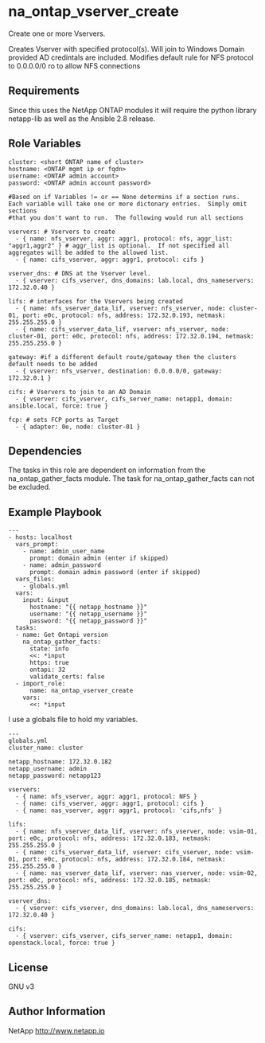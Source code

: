 na_ontap_vserver_create
=========

Create one or more Vservers.

Creates Vserver with specified protocol(s).  Will join to Windows Domain provided AD credintals are included.
Modifies default rule for NFS protocol to 0.0.0.0/0 ro to allow NFS connections

Requirements
------------

Since this uses the NetApp ONTAP modules it will require the python library netapp-lib as well as the Ansible 2.8 release.

Role Variables
--------------
```
cluster: <short ONTAP name of cluster>
hostname: <ONTAP mgmt ip or fqdn>
username: <ONTAP admin account>
password: <ONTAP admin account password>

#Based on if Variables != or == None determins if a section runs.  Each variable will take one or more dictonary entries.  Simply omit sections
#that you don't want to run.  The following would run all sections

vservers: # Vservers to create
  - { name: nfs_vserver, aggr: aggr1, protocol: nfs, aggr_list: "aggr1,aggr2" } # aggr_list is optional.  If not specified all aggregates will be added to the allowed list.
  - { name: cifs_vserver, aggr: aggr1, protocol: cifs }

vserver_dns: # DNS at the Vserver level.
  - { vserver: cifs_vserver, dns_domains: lab.local, dns_nameservers: 172.32.0.40 }

lifs: # interfaces for the Vservers being created
  - { name: nfs_vserver_data_lif, vserver: nfs_vserver, node: cluster-01, port: e0c, protocol: nfs, address: 172.32.0.193, netmask: 255.255.255.0 }
  - { name: cifs_vserver_data_lif, vserver: nfs_vserver, node: cluster-01, port: e0c, protocol: nfs, address: 172.32.0.194, netmask: 255.255.255.0 }

gateway: #if a different default route/gateway then the clusters default needs to be added
  - { vserver: nfs_vserver, destination: 0.0.0.0/0, gateway: 172.32.0.1 }

cifs: # Vservers to join to an AD Domain
  - { vserver: cifs_vserver, cifs_server_name: netapp1, domain: ansible.local, force: true }

fcp: # sets FCP ports as Target
  - { adapter: 0e, node: cluster-01 }
```
Dependencies
------------

The tasks in this role are dependent on information from the na_ontap_gather_facts module.
The task for na_ontap_gather_facts can not be excluded.

Example Playbook
----------------
```
---
- hosts: localhost
  vars_prompt:
    - name: admin_user_name
      prompt: domain admin (enter if skipped)
    - name: admin_password
      prompt: domain admin password (enter if skipped)
  vars_files:
    - globals.yml
  vars:
    input: &input
      hostname: "{{ netapp_hostname }}"
      username: "{{ netapp_username }}"
      password: "{{ netapp_password }}"
  tasks:
  - name: Get Ontapi version
    na_ontap_gather_facts:
      state: info
      <<: *input
      https: true
      ontapi: 32
      validate_certs: false
  - import_role:
      name: na_ontap_vserver_create
    vars:
      <<: *input
```
I use a globals file to hold my variables.
```
---
globals.yml
cluster_name: cluster

netapp_hostname: 172.32.0.182
netapp_username: admin
netapp_password: netapp123

vservers:
  - { name: nfs_vserver, aggr: aggr1, protocol: NFS }
  - { name: cifs_vserver, aggr: aggr1, protocol: cifs }
  - { name: nas_vserver, aggr: aggr1, protocol: 'cifs,nfs' }

lifs:
  - { name: nfs_vserver_data_lif, vserver: nfs_vserver, node: vsim-01, port: e0c, protocol: nfs, address: 172.32.0.183, netmask: 255.255.255.0 }
  - { name: cifs_vserver_data_lif, vserver: cifs_vserver, node: vsim-01, port: e0c, protocol: nfs, address: 172.32.0.184, netmask: 255.255.255.0 }
  - { name: nas_vserver_data_lif, vserver: nas_vserver, node: vsim-02, port: e0c, protocol: nfs, address: 172.32.0.185, netmask: 255.255.255.0 }

vserver_dns:
  - { vserver: cifs_vserver, dns_domains: lab.local, dns_nameservers: 172.32.0.40 }

cifs:
  - { vserver: cifs_vserver, cifs_server_name: netapp1, domain: openstack.local, force: true }
```

License
-------

GNU v3

Author Information
------------------
NetApp
http://www.netapp.io
